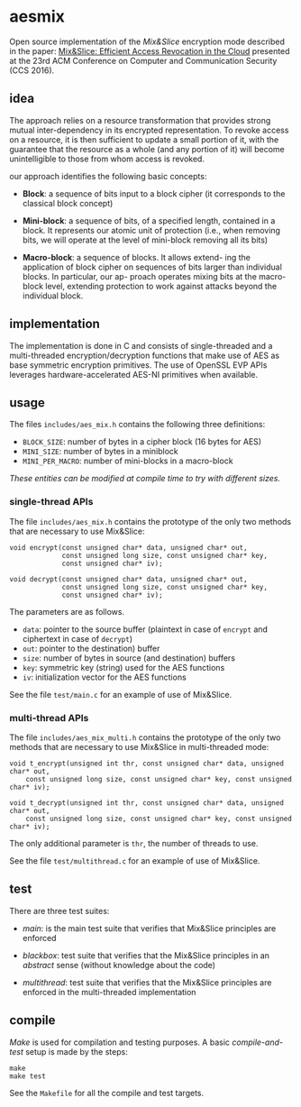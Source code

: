 # aesmix

Open source implementation of the _Mix&Slice_ encryption mode described in the paper:
[Mix&Slice: Efficient Access Revocation in the Cloud](http://spdp.di.unimi.it/papers/bdfprs-ccs2016.pdf)
presented at the 23rd ACM Conference on Computer and Communication Security (CCS 2016).


## idea

The approach relies on a resource transformation that provides strong mutual
inter-dependency in its encrypted representation. To revoke access on a resource,
it is then sufficient to update a small portion of it, with the guarantee that
the resource as a whole (and any portion of it) will become unintelligible to
those from whom access is revoked.

our approach identifies the following basic concepts:

 * **Block**: a sequence of bits input to a block cipher (it corresponds to the
   classical block concept)
   
 * **Mini-block**: a sequence of bits, of a specified length, contained in a block.
   It represents our atomic unit of protection (i.e., when removing bits, we will
   operate at the level of mini-block removing all its bits)
   
 * **Macro-block**: a sequence of blocks. It allows extend- ing the application of
   block cipher on sequences of bits larger than individual blocks. In particular,
   our ap- proach operates mixing bits at the macro-block level, extending
   protection to work against attacks beyond the individual block.


## implementation

The implementation is done in C and consists of single-threaded and a
multi-threaded encryption/decryption functions that make use of AES as base
symmetric encryption primitives. The use of OpenSSL EVP APIs leverages
hardware-accelerated AES-NI primitives when available.


## usage

The files `includes/aes_mix.h` contains the following three definitions:

 * `BLOCK_SIZE`: number of bytes in a cipher block (16 bytes for AES)
 * `MINI_SIZE`: number of bytes in a miniblock
 * `MINI_PER_MACRO`: number of mini-blocks in a macro-block

*These entities can be modified at compile time to try with different sizes.*


### single-thread APIs

The file `includes/aes_mix.h` contains the prototype of the only two
methods that are necessary to use Mix&Slice:

    void encrypt(const unsigned char* data, unsigned char* out,
                 const unsigned long size, const unsigned char* key,
                 const unsigned char* iv);

    void decrypt(const unsigned char* data, unsigned char* out,
                 const unsigned long size, const unsigned char* key,
                 const unsigned char* iv);
                 
The parameters are as follows.

 * `data`: pointer to the source buffer (plaintext in case of
   `encrypt` and ciphertext in case of `decrypt`)
 * `out`: pointer to the destination) buffer
 * `size`: number of bytes in source (and destination) buffers
 * `key`: symmetric key (string) used for the AES functions 
 * `iv`: initialization vector for the AES functions
 
See the file `test/main.c` for an example of use of Mix&Slice.


### multi-thread APIs

The file `includes/aes_mix_multi.h` contains the prototype of the only two
methods that are necessary to use Mix&Slice in multi-threaded mode:

    void t_encrypt(unsigned int thr, const unsigned char* data, unsigned char* out,
        const unsigned long size, const unsigned char* key, const unsigned char* iv);

    void t_decrypt(unsigned int thr, const unsigned char* data, unsigned char* out,
        const unsigned long size, const unsigned char* key, const unsigned char* iv);

The only additional parameter is `thr`, the number of threads to use.

See the file `test/multithread.c` for an example of use of Mix&Slice.


## test

There are three test suites:

 * *main*: is the main test suite that verifies that Mix&Slice principles
   are enforced
   
 * *blackbox*: test suite that verifies that the Mix&Slice principles in
   an *abstract* sense (without knowledge about the code)
   
 * *multithread*: test suite that verifies that the Mix&Slice principles
   are enforced in the multi-threaded implementation
   
   
## compile

*Make* is used for compilation and testing purposes. A basic
*compile-and-test* setup is made by the steps:

    make
    make test

See the `Makefile` for all the compile and test targets.
